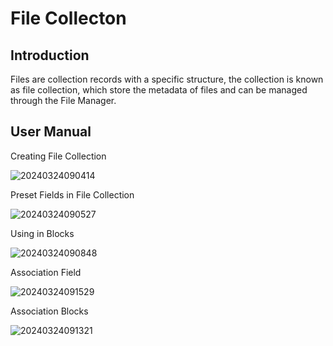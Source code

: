 # File Collecton

<PluginInfo name="file-manager"></PluginInfo>

## Introduction

Files are collection records with a specific structure, the collection is known as file collection, which store the metadata of files and can be managed through the File Manager.

## User Manual

Creating File Collection

![20240324090414](https://static-docs.nocobase.com/20240324090414.png)

Preset Fields in File Collection

![20240324090527](https://static-docs.nocobase.com/20240324090527.png)

Using in Blocks

![20240324090848](https://static-docs.nocobase.com/20240324090848.png)

Association Field

![20240324091529](https://static-docs.nocobase.com/20240324091529.png)

Association Blocks

![20240324091321](https://static-docs.nocobase.com/20240324091321.png)